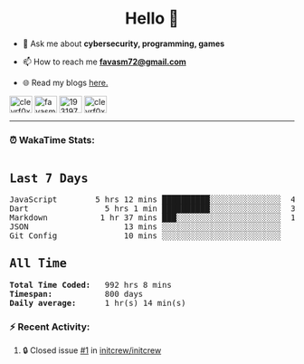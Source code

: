 <h1 align="center">Hello 👋 </h1>

- 💬 Ask me about **cybersecurity, programming, games**

- 📫 How to reach me **favasm72@gmail.com**

- 🌐 Read my blogs <a href="https://favas.dev" target="_blank"> here.</a> 

<p align="left">
<a href="https://twitter.com/clevrf0x" target="blank"><img align="center" src="https://raw.githubusercontent.com/rahuldkjain/github-profile-readme-generator/master/src/images/icons/Social/twitter.svg" alt="clevrf0x" height="30" width="40" /></a>
<a href="https://linkedin.com/in/favasm72" target="blank"><img align="center" src="https://raw.githubusercontent.com/rahuldkjain/github-profile-readme-generator/master/src/images/icons/Social/linked-in-alt.svg" alt="favasm72" height="30" width="40" /></a>
<a href="https://stackoverflow.com/users/19319778" target="blank"><img align="center" src="https://raw.githubusercontent.com/rahuldkjain/github-profile-readme-generator/master/src/images/icons/Social/stack-overflow.svg" alt="19319778" height="30" width="40" /></a>
<a href="https://instagram.com/clevrf0x" target="blank"><img align="center" src="https://raw.githubusercontent.com/rahuldkjain/github-profile-readme-generator/master/src/images/icons/Social/instagram.svg" alt="clevrf0x" height="30" width="40" /></a>
</p>

<hr>

### ⏰ WakaTime Stats:
<!--WakaTime-Start-->
<pre><h2>Last 7 Days</h2>JavaScript        5 hrs 12 mins ██████████░░░░░░░░░░░░░░░  41.30 %</br>Dart                5 hrs 1 min ██████████░░░░░░░░░░░░░░░  39.92 %</br>Markdown           1 hr 37 mins ███░░░░░░░░░░░░░░░░░░░░░░  12.93 %</br>JSON                    13 mins ░░░░░░░░░░░░░░░░░░░░░░░░░   1.83 %</br>Git Config              10 mins ░░░░░░░░░░░░░░░░░░░░░░░░░   1.43 %</br><h2>All Time</h2><strong>Total Time Coded:   </strong>992 hrs 8 mins</br><strong>Timespan:           </strong>800 days</br><strong>Daily average:      </strong>1 hr(s) 14 min(s)</pre>
<!--WakaTime-End-->

<!--START_SECTION:waka-->
<!--END_SECTION:waka-->


### :zap: Recent Activity:

<!--START_SECTION:activity-->
1. 🔒 Closed issue [#1](https://github.com/initcrew/initcrew/issues/1) in [initcrew/initcrew](https://github.com/initcrew/initcrew)
<!--END_SECTION:activity-->

